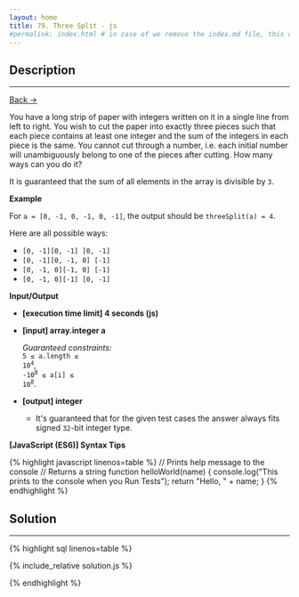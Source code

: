 ```yaml
---
layout: home
title: 79. Three Split - js
#permalink: index.html # in case of we remove the index.md file, this doc will be the index page
---
```


<div class="row">
<div class="columnStmt" markdown="1">

## Description

---

[Back -> ](../README.md)

You have a long strip of paper with integers written on it in a single line from left to right. You wish to cut the paper into exactly three pieces such that each piece contains at least one integer and the sum of the integers in each piece is the same. You cannot cut through a number, i.e. each initial number will unambiguously belong to one of the pieces after cutting. How many ways can you do it?

It is guaranteed that the sum of all elements in the array is divisible by <code>3</code>.

**Example**

For <code>a = [0, -1, 0, -1, 0, -1]</code>, the output should be
<code>threeSplit(a) = 4</code>.

Here are all possible ways:

- <code>[0, -1][0, -1] [0, -1]</code>
- <code>[0, -1][0, -1, 0] [-1]</code>
- <code>[0, -1, 0][-1, 0] [-1]</code>
- <code>[0, -1, 0][-1] [0, -1]</code>

**Input/Output**

- **[execution time limit] 4 seconds (js)**

- **[input] array.integer a**

  _Guaranteed constraints:_<br>
  <code>5 ≤ a.length ≤ 10<sup>4</sup></code>,<br> <code>-10<sup>8</sup> ≤ a[i] ≤ 10<sup>8</sup></code>.

- **[output] integer**
  - It's guaranteed that for the given test cases the answer always fits signed <code>32</code>-bit integer type.

**[JavaScript (ES6)] Syntax Tips**

{% highlight javascript linenos=table %}
// Prints help message to the console
// Returns a string
function helloWorld(name) {
console.log("This prints to the console when you Run Tests");
return "Hello, " + name;
}
{% endhighlight %}

</div>
<div class="columnSol" markdown="1">

## Solution

---

{% highlight sql linenos=table %}

{% include_relative solution.js %}

{% endhighlight %}

</div>
</div>
